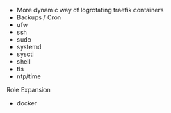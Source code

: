 * More dynamic way of logrotating traefik containers
* Backups / Cron
* ufw
* ssh
* sudo
* systemd
* sysctl
* shell
* tls
* ntp/time

Role Expansion
* docker
